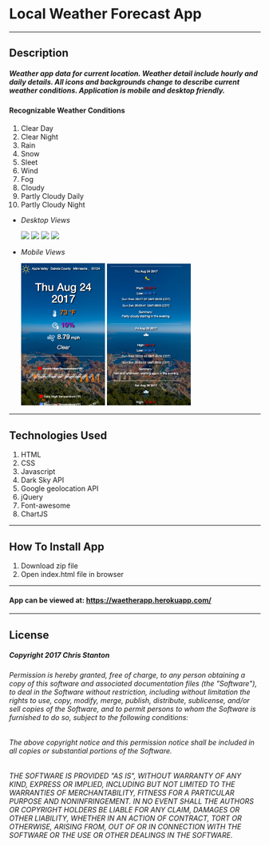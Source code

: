 
# Local Weather Forecast App

---

## Description
##### Weather app data for current location. Weather detail include hourly and daily details. All icons and backgrounds change to describe current weather conditions.  Application is mobile and desktop friendly.

#### Recognizable Weather Conditions
  1. Clear Day
  2. Clear Night
  3. Rain
  4. Snow
  5. Sleet
  6. Wind
  7. Fog
  8. Cloudy
  9. Partly Cloudy Daily
  10. Partly Cloudy Night

- *Desktop Views*

  <img src="./public/assets/images/screenshots/desktop-one.png" width="50%">

  <img src="./public/assets/images/screenshots/desktop-two.png" width="50%">

  <img src="./public/assets/images/screenshots/desktop-three.png" width="50%">

  <img src="./public/assets/images/screenshots/desktop-rain.png" width="50%">

- *Mobile Views*

  <img src="./public/assets/images/screenshots/mobile-one.png" width="35%">

  <img src="./public/assets/images/screenshots/mobile-two.png" width="35%">

---

## Technologies Used
  1. HTML
  2. CSS
  3. Javascript
  4. Dark Sky API
  5. Google geolocation API
  6. jQuery
  7. Font-awesome
  8. ChartJS

---  

## How To Install App
  1. Download zip file
  2. Open index.html file in browser

---

#### App can be viewed at: https://waetherapp.herokuapp.com/

---

## License
##### Copyright 2017 Chris Stanton

###### Permission is hereby granted, free of charge, to any person obtaining a copy of this software and associated documentation files (the "Software"), to deal in the Software without restriction, including without limitation the rights to use, copy, modify, merge, publish, distribute, sublicense, and/or sell copies of the Software, and to permit persons to whom the Software is furnished to do so, subject to the following conditions:

###### The above copyright notice and this permission notice shall be included in all copies or substantial portions of the Software.

###### THE SOFTWARE IS PROVIDED "AS IS", WITHOUT WARRANTY OF ANY KIND, EXPRESS OR IMPLIED, INCLUDING BUT NOT LIMITED TO THE WARRANTIES OF MERCHANTABILITY, FITNESS FOR A PARTICULAR PURPOSE AND NONINFRINGEMENT. IN NO EVENT SHALL THE AUTHORS OR COPYRIGHT HOLDERS BE LIABLE FOR ANY CLAIM, DAMAGES OR OTHER LIABILITY, WHETHER IN AN ACTION OF CONTRACT, TORT OR OTHERWISE, ARISING FROM, OUT OF OR IN CONNECTION WITH THE SOFTWARE OR THE USE OR OTHER DEALINGS IN THE SOFTWARE.
